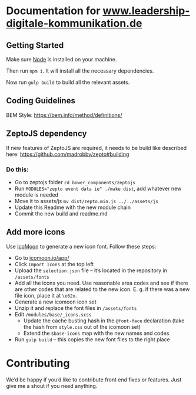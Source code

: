 # Documentation for www.leadership-digitale-kommunikation.de

## Getting Started
Make sure [Node](nodejs.org) is installed on your machine.

Then run `npm i`. It will install all the necessary dependencies.

Now run `gulp build` to build all the relevant assets.

## Coding Guidelines
BEM Style: https://bem.info/method/definitions/

## ZeptoJS dependency
If new features of ZeptoJS are required, it needs to be build like described
here: https://github.com/madrobby/zepto#building

### Do this:

* Go to zeptojs folder `cd bower_components/zeptojs`
* Run `MODULES="zepto event data ie" ./make dist`, add whatever new module is needed
* Move it to assets/js `mv dist/zepto.min.js ../../assets/js`
* Update this Readme with the new module chain
* Commit the new build and readme.md

## Add more icons
Use [IcoMoon](https://icomoon.io/app/) to generate a new icon font. Follow these steps:

* Go to [icomoon.io/app/](https://icomoon.io/app/)
* Click `Import Icons` at the top left
* Upload the `selection.json` file – it’s located in the repository in `/assets/fonts`
* Add all the icons you need. Use reasonable area codes and see if there are other codes that are related to the new icon. E. g. if there was a new file icon, place it at `\e62x`.
* Generate a new icomoon icon set
* Unzip it and replace the font files in `/assets/fonts`
* Edit `/modules/base/_icons.scss`
    * Update the cache busting hash in the `@font-face` declaration (take the hash from `style.css` out of the icomoon set)
    * Extend the `$base-icons` map with the new names and codes
* Run `gulp build` – this copies the new font files to the right place

# Contributing
We’d be happy if you’d like to contribute front end fixes or features. Just
give me a shout if you need anything.
